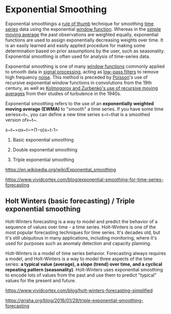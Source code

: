 # Exponential Smoothing

Exponential smoothingis a [rule of thumb](https://en.wikipedia.org/wiki/Rule_of_thumb) technique for smoothing [time series](https://en.wikipedia.org/wiki/Time_series) data using the exponential [window function](https://en.wikipedia.org/wiki/Window_function). Whereas in the [simple moving average](https://en.wikipedia.org/wiki/Simple_moving_average) the past observations are weighted equally, exponential functions are used to assign exponentially decreasing weights over time. It is an easily learned and easily applied procedure for making some determination based on prior assumptions by the user, such as seasonality. Exponential smoothing is often used for analysis of time-series data.

Exponential smoothing is one of many [window functions](https://en.wikipedia.org/wiki/Window_functions) commonly applied to smooth data in [signal processing](https://en.wikipedia.org/wiki/Signal_processing), acting as [low-pass filters](https://en.wikipedia.org/wiki/Low-pass_filter) to remove high frequency [noise](https://en.wikipedia.org/wiki/Noise). This method is preceded by [Poisson](https://en.wikipedia.org/wiki/Sim%C3%A9on_Denis_Poisson)'s use of recursive exponential window functions in convolutions from the 19th century, as well as [Kolmogorov and Zurbenko's use of recursive moving averages](https://en.wikipedia.org/wiki/Kolmogorov%E2%80%93Zurbenko_filter) from their studies of turbulence in the 1940s.

Exponential smoothing refers to the use of an **exponentially weighted moving average (EWMA)** to "smooth" a time series. If you have some time seriesx~t~, you can define a new time series s~t~that is a smoothed version ofx~t~.

s~t~=αx~t~+(1−α)s~t-1~

1. Basic exponential smoothing

2. Double exponential smoothing

3. Triple exponential smoothing

<https://en.wikipedia.org/wiki/Exponential_smoothing>

<https://www.vividcortex.com/blog/exponential-smoothing-for-time-series-forecasting>

## Holt Winters (basic forecasting) / Triple exponential smoothing

Holt-Winters forecasting is a way to model and predict the behavior of a sequence of values over time - a time series. Holt-Winters is one of the most popular forecasting techniques for time series. It's decades old, but it's still ubiquitous in many applications, including monitoring, where it's used for purposes such as anomaly detection and capacity planning.

Holt-Winters is a model of time series behavior. Forecasting always requires a model, and Holt-Winters is a way to model three aspects of the time series: **a typical value (average), a slope (trend) over time, and a cyclical repeating pattern (seasonality)**. Holt-Winters uses exponential smoothing to encode lots of values from the past and use them to predict "typical" values for the present and future.

<https://www.vividcortex.com/blog/holt-winters-forecasting-simplified>

<https://grisha.org/blog/2016/01/29/triple-exponential-smoothing-forecasting>
